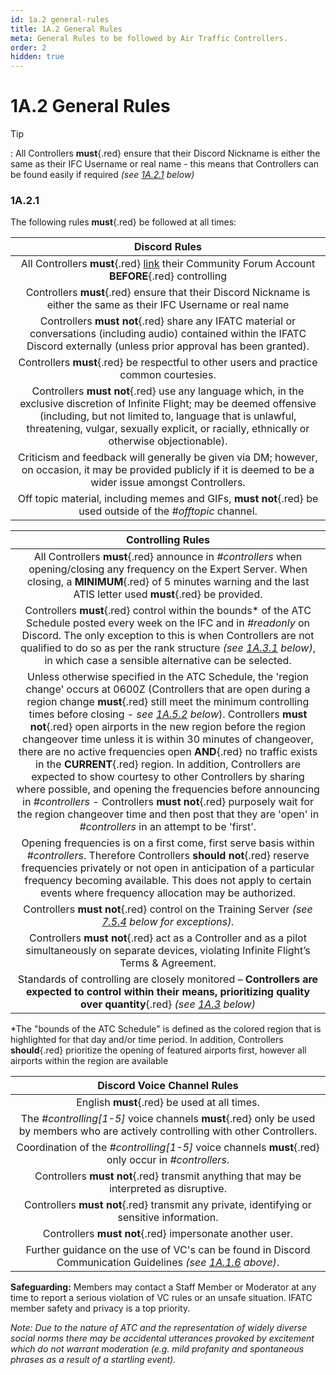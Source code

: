 ```yaml
---
id: 1a.2 general-rules
title: 1A.2 General Rules
meta: General Rules to be followed by Air Traffic Controllers.
order: 2
hidden: true
---
```


# 1A.2  General Rules

 

Tip

: All Controllers **must**{.red} ensure that their Discord Nickname is either the same as their IFC Username or real name - this means that Controllers can be found easily if required *(see [1A.2.1](/guide/atc-manual/1a.-new-entrants/1a.2-general-rules#1a.2.1) below)*



### 1A.2.1    

The following rules **must**{.red} be followed at all times:

 

|                      **Discord Rules**                       |
| :----------------------------------------------------------: |
| All Controllers **must**{.red} [link](/guide/getting-started/home-user-interface/user-profile#linking-community-forum-account) their Community Forum Account **BEFORE**{.red} controlling |
| Controllers **must**{.red} ensure that their Discord Nickname is either the same as their IFC Username or real name |
| Controllers **must not**{.red} share any IFATC material or conversations (including audio) contained within the IFATC Discord externally (unless prior approval has been granted). |
| Controllers **must**{.red} be respectful to other users and practice common courtesies. |
| Controllers **must not**{.red} use any language which, in the exclusive discretion of Infinite Flight; may be deemed offensive (including, but not limited to, language that is unlawful, threatening, vulgar, sexually explicit, or racially, ethnically or otherwise objectionable). |
| Criticism and feedback will generally be given via DM; however, on occasion, it may be provided publicly if it is deemed to be a wider issue amongst Controllers. |
| Off topic material, including memes and GIFs, **must not**{.red} be used outside of the *#offtopic* channel. |



|                    **Controlling Rules**                     |
| :----------------------------------------------------------: |
| All Controllers **must**{.red} announce in *#controllers* when opening/closing any frequency on the Expert Server. When closing, a **MINIMUM**{.red} of 5 minutes warning and the last ATIS letter used **must**{.red} be provided. |
| Controllers **must**{.red} control within the bounds* of the ATC Schedule posted every week on the IFC and in *#readonly* on Discord. The only exception to this is when Controllers are not qualified to do so as per the rank structure *(see [1A.3.1](/guide/atc-manual/1a.-new-entrants/1a.3-rank-structure#1a.3.1) below)*, in which case a sensible alternative can be selected. |
| Unless otherwise specified in the ATC Schedule, the 'region change' occurs at 0600Z (Controllers that are open during a region change **must**{.red} still meet the minimum controlling times before closing - *see [1A.5.2](/guide/atc-manual/1a.-new-entrants/1a.5-activity-requirements#1a.5.2) below*). Controllers **must not**{.red} open airports in the new region before the region changeover time unless it is within 30 minutes of changeover, there are no active frequencies open **AND**{.red} no traffic exists in the **CURRENT**{.red} region. In addition, Controllers are expected to show courtesy to other Controllers by sharing where possible, and opening the frequencies before announcing in *#controllers* - Controllers **must not**{.red} purposely wait for the region changeover time and then post that they are 'open' in *#controllers* in an attempt to be 'first'. |
| Opening frequencies is on a first come, first serve basis within *#controllers*. Therefore Controllers **should not**{.red} reserve frequencies privately or not open in anticipation of a particular frequency becoming available. This does not apply to certain events where frequency allocation may be authorized. |
| Controllers **must not**{.red} control on the Training Server *(see [7.5.4](/guide/atc-manual/7.-recruitment-and-training/7.5-radar-theory-and-practical-tests#7.5.4) below for exceptions).* |
| Controllers **must not**{.red} act as a Controller and as a pilot simultaneously on separate devices, violating Infinite Flight’s Terms & Agreement. |
| Standards of controlling are closely monitored – **Controllers are expected to control within their means,  prioritizing quality over quantity**{.red} *(see [1A.3](/guide/atc-manual/1a.-new-entrants/1a.3-rank-structure#1a.3-rank-structure) below)* |

*The "bounds of the ATC Schedule" is defined as the colored region that is highlighted for that day and/or time period. In addition, Controllers **should**{.red} prioritize the opening of featured airports first, however all airports within the region are available 



|               **Discord Voice Channel Rules**                |
| :----------------------------------------------------------: |
|         English **must**{.red} be used at all times.         |
| The *#controlling[1-5]* voice channels **must**{.red} only be used by members who are actively controlling with other Controllers. |
| Coordination of the *#controlling[1-5]* voice channels **must**{.red} only occur in *#controllers*. |
| Controllers **must not**{.red} transmit anything that may be interpreted as disruptive. |
| Controllers **must not**{.red} transmit any private, identifying or sensitive information. |
|   Controllers **must not**{.red} impersonate another user.   |
| Further guidance on the use of VC's can be found in Discord Communication Guidelines *(see [1A.1.6](/guide/atc-manual/1a.-new-entrants/1a.1-discord-communication-guidelines#1a.1.6) above)*. |




**Safeguarding:** Members may contact a Staff Member or Moderator at any time to report a serious violation of VC rules or an unsafe situation. IFATC member safety and privacy is a top priority.

*Note: Due to the nature of ATC and the representation of widely diverse social norms there may be accidental utterances provoked by excitement which do not warrant moderation (e.g. mild profanity and spontaneous phrases as a result of a startling event).*